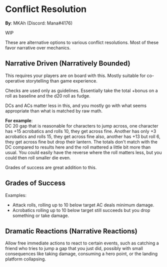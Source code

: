 # Conflict Resolution

**By**: MKAh (Discord: Mana#4176)

WIP

These are alternative options to various conflict resolutions. Most of these favor narrative over mechanics.

## Narrative Driven (Narratively Bounded)

This requires your players are on board with this. Mostly suitable for co-operative storytelling than game experience.

Checks are used only as guidelines. Essentially take the total +bonus on a roll as baseline and the d20 roll as fudge.

DCs and ACs matter less in this, and you mostly go with what seems appropriate than what is matched by raw math.

**For example**:  
DC 20 gap that is reasonable for characters to jump across, one character has +15 acrobatics and rolls 10, they get across fine. Another has only +3 acrobatics and rolls 15, they get across fine also, another has +13 but roll 6, they get across fine but drop their lantern. The totals don't match with the DC compared to results here and the roll mattered a little bit more than usual. You could easily have the reverse where the roll matters less, but you could then roll smaller die even.

Grades of success are great addition to this.

## Grades of Success

Examples:

- Attack rolls, rolling up to 10 below target AC deals minimum damage.
- Acrobatics rolling up to 10 below target still succeeds but you drop something or take damage.

## Dramatic Reactions (Narrative Reactions)

Allow free immediate actions to react to certain events, such as catching a friend who tries to jump a gap that you just did, possibly with small consequences like taking damage, consuming a hero point, or the landing platform collapsing.